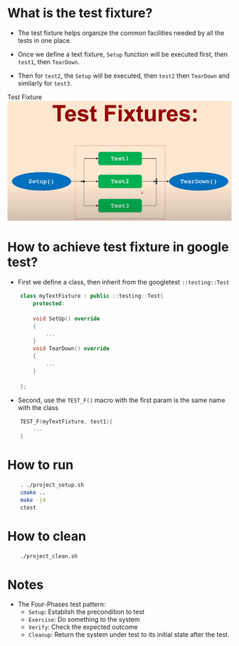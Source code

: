 # What is the test fixture?
- The test fixture helps organize the common facilities needed by all the tests in one place.

- Once we define a text fixture, `Setup` function will be executed first, then `test1`, then `TearDown`.
- Then for `test2`, the `Setup` will be executed, then `test2` then `TearDown` and similarly for `test3`.

Test Fixture
![Test Fixture](../images/test_fixture.png "High Level Block Diagram")

# How to achieve test fixture in google test?

- First we define a class, then inherit from the googletest `::testing::Test`
```cpp
    class myTextFixture : public ::testing::Test{
        protected:

        void SetUp() override
        {
            ...
        }
        void TearDown() override
        {
            ...
        }

    };
``` 

- Second, use the `TEST_F()` macro with the first param is the same name with the class
```cpp
    TEST_F(myTextFixture, test1){
        ...
    }
```

# How to run
```bash
    . ./project_setup.sh
    cmake ..
    make -j4
    ctest
```

# How to clean
```bash
    ./project_clean.sh
```

# Notes
- The Four-Phases test pattern:
    - `Setup`: Establish the precondition to test
    - `Exercise`: Do something to the system
    - `Verify`: Check the expected outcome
    - `Cleanup`: Return the system under test to its initial state after the test.
